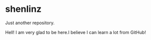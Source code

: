 # shenlinz
Just another repository.


Hell! I am very glad to be here.I believe I can learn a lot from GitHub!
